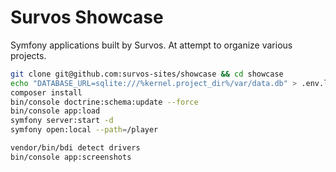 # Survos Showcase

Symfony applications built by Survos.  At attempt to organize various projects.

```bash
git clone git@github.com:survos-sites/showcase && cd showcase
echo "DATABASE_URL=sqlite:///%kernel.project_dir%/var/data.db" > .env.local
composer install
bin/console doctrine:schema:update --force
bin/console app:load 
symfony server:start -d
symfony open:local --path=/player

vendor/bin/bdi detect drivers
bin/console app:screenshots 

```

